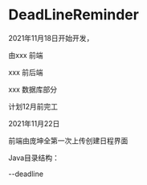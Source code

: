 # DeadLineReminder

2021年11月18日开始开发，

由xxx 前端

  xxx 前后端

  xxx 数据库部分
  
计划12月前完工

2021年11月22日

前端由庞坤全第一次上传创建日程界面
  

Java目录结构：

--deadline
